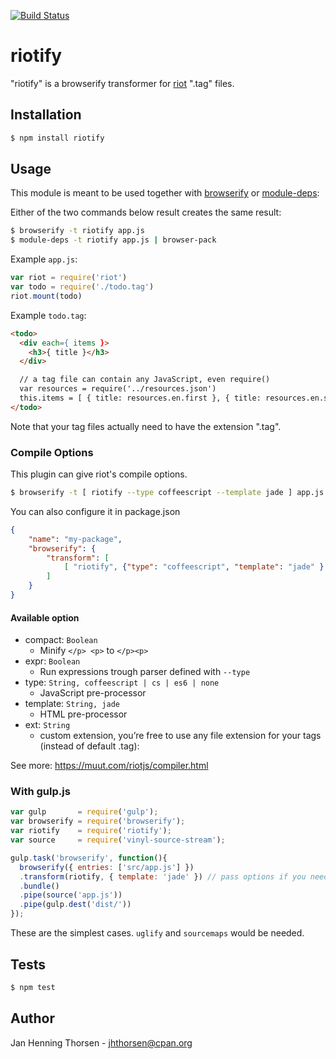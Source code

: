 [![Build
Status](https://travis-ci.org/riot/riotify.svg)](https://travis-ci.org/riot/riotify)

# riotify

"riotify" is a browserify transformer for [riot](https://muut.com/riotjs) ".tag" files.

## Installation

```bash
$ npm install riotify
```

## Usage

This module is meant to be used together with
[browserify](http://browserify.org) or
[module-deps](https://github.com/substack/module-deps):

Either of the two commands below result creates the same result:

```bash
$ browserify -t riotify app.js
$ module-deps -t riotify app.js | browser-pack
```

Example `app.js`:

```javascript
var riot = require('riot')
var todo = require('./todo.tag')
riot.mount(todo)
```

Example `todo.tag`:

```html
<todo>
  <div each={ items }>
    <h3>{ title }</h3>
  </div>

  // a tag file can contain any JavaScript, even require()
  var resources = require('../resources.json')    
  this.items = [ { title: resources.en.first }, { title: resources.en.second } ]
</todo>
```

Note that your tag files actually need to have the extension ".tag".

### Compile Options

This plugin can give riot's compile options.

```bash
$ browserify -t [ riotify --type coffeescript --template jade ] app.js
```

You can also configure it in package.json

```json
{
    "name": "my-package",
    "browserify": {
        "transform": [
            [ "riotify", {"type": "coffeescript", "template": "jade" } ],
        ]
    }
}
```

#### Available option

- compact: `Boolean`
  - Minify `</p> <p>` to `</p><p>`
- expr: `Boolean`
  - Run expressions trough parser defined with `--type`
- type: `String, coffeescript | cs | es6 | none`
  - JavaScript pre-processor
- template: `String, jade`
  - HTML pre-processor
- ext: `String`
  - custom extension, you’re free to use any file extension for your tags (instead of default .tag):

See more: https://muut.com/riotjs/compiler.html

### With gulp.js

```javascript
var gulp       = require('gulp');
var browserify = require('browserify');
var riotify    = require('riotify');
var source     = require('vinyl-source-stream');

gulp.task('browserify', function(){
  browserify({ entries: ['src/app.js'] })
  .transform(riotify, { template: 'jade' }) // pass options if you need
  .bundle()
  .pipe(source('app.js'))
  .pipe(gulp.dest('dist/'))
});
```

These are the simplest cases. `uglify` and `sourcemaps` would be needed.

## Tests

```bash
$ npm test
```

## Author

Jan Henning Thorsen - jhthorsen@cpan.org
